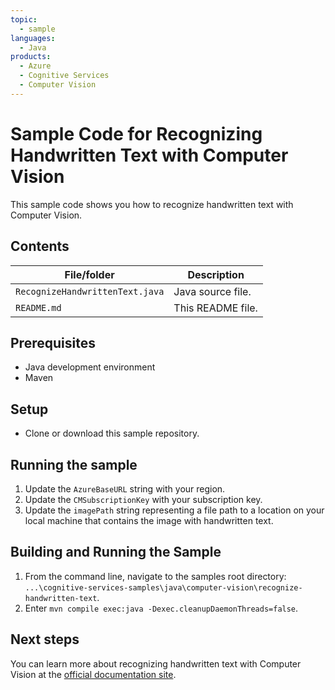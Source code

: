 ```yaml
---
topic:
  - sample
languages:
  - Java
products:
  - Azure
  - Cognitive Services
  - Computer Vision
---
```


# Sample Code for Recognizing Handwritten Text with Computer Vision

This sample code shows you how to recognize handwritten text with Computer Vision.

## Contents

| File/folder | Description |
|-------------|-------------|
| `RecognizeHandwrittenText.java` | Java source file. |
| `README.md`            | This README file. |

## Prerequisites

- Java development environment
- Maven

## Setup

- Clone or download this sample repository.

## Running the sample

1. Update the `AzureBaseURL` string with your region.
2. Update the `CMSubscriptionKey` with your subscription key.
3. Update the `imagePath` string representing a file path to a location on your local machine that contains the image with handwritten text.

## Building and Running the Sample

1. From the command line, navigate to the samples root directory: `...\cognitive-services-samples\java\computer-vision\recognize-handwritten-text`.
2. Enter `mvn compile exec:java -Dexec.cleanupDaemonThreads=false`.

## Next steps

You can learn more about recognizing handwritten text with Computer Vision at the [official documentation site](https://docs.microsoft.com/en-us/azure/cognitive-services/computer-vision/concept-recognizing-text).
